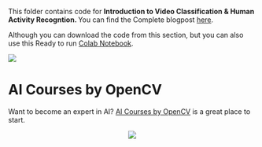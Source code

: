This folder contains code for <b>Introduction to Video Classification & Human Activity Recogntion. </b> You can find the Complete blogpost [here](https://learnopencv.com/introduction-to-video-classification-human-activity-recognition//).

Although you can download the code from this section, but you can also use this Ready to run [Colab Notebook](https://colab.research.google.com/drive/1Yxsyc7qTr7KjTyz8qa6mJqb3TagthWK-?usp=sharing). 

[![](https://colab.research.google.com/assets/colab-badge.svg)](https://colab.research.google.com/drive/1Yxsyc7qTr7KjTyz8qa6mJqb3TagthWK-?usp=sharing)

# AI Courses by OpenCV

Want to become an expert in AI? [AI Courses by OpenCV](https://opencv.org/courses/) is a great place to start.

<a href="https://opencv.org/courses/">
<p align="center">
<img src="https://www.learnopencv.com/wp-content/uploads/2020/04/AI-Courses-By-OpenCV-Github.png">
</p>
</a>
